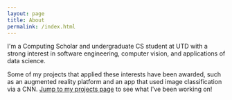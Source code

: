 ```yaml
---
layout: page
title: About
permalink: /index.html
---
```


I'm a Computing Scholar and undergraduate CS student at UTD with a strong interest in software engineering, computer vision, and applications of data science. 

Some of my projects that applied these interests have been awarded, such as an augmented reality platform and an app that used image classification via a CNN. [Jump to my projects page](/projects/) to see what I've been working on!

<!---
### More Information

A place to include any other types of information that you'd like to include about yourself.

### Contact me

[email@domain.com](mailto:email@domain.com)

--->
